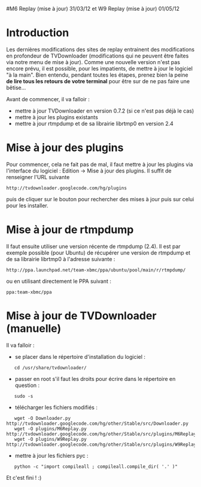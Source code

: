#M6 Replay (mise à jour) 31/03/12 et W9 Replay (mise à jour) 01/05/12

# Introduction #

Les dernières modifications des sites de replay entrainent des modifications en profondeur de TVDownloader (modifications qui ne peuvent être faites via notre menu de mise à jour).
Comme une nouvelle version n'est pas encore prévu, il est possible, pour les impatients, de mettre à jour le logiciel "à la main".
Bien entendu, pendant toutes les étapes, prenez bien la peine **de lire tous les retours de votre terminal** pour être sur de ne pas faire une bêtise...

Avant de commencer, il va falloir :
  * mettre à jour TVDownloader en version 0.7.2 (si ce n'est pas déjà le cas)
  * mettre à jour les plugins existants
  * mettre à jour rtmpdump et de sa librairie librtmp0 en version 2.4

# Mise à jour des plugins #

Pour commencer, cela ne fait pas de mal, il faut mettre à jour les plugins via l'interface du logiciel : Edition -> Mise à jour des plugins.
Il suffit de renseigner l'URL suivante
```
http://tvdownloader.googlecode.com/hg/plugins
```
puis de cliquer sur le bouton pour rechercher des mises à jour puis sur celui pour les installer.

# Mise à jour de rtmpdump #

Il faut ensuite utiliser une version récente de rtmpdump (2.4).
Il est par exemple possible (pour Ubuntu) de récupérer une version de rtmpdump et de sa librairie librtmp0 à l'adresse suivante :
```
http://ppa.launchpad.net/team-xbmc/ppa/ubuntu/pool/main/r/rtmpdump/
```
ou en utilisant directement le PPA suivant :
```
ppa:team-xbmc/ppa
```

# Mise à jour de TVDownloader (manuelle) #

Il va falloir :
  * se placer dans le répertoire d'installation du logiciel :
```
   cd /usr/share/tvdownloader/
```
  * passer en root s'il faut les droits pour écrire dans le répertoire en question :
```
   sudo -s
```
  * télécharger les fichiers modifiés :
```
   wget -O Downloader.py http://tvdownloader.googlecode.com/hg/other/Stable/src/Downloader.py 
   wget -O plugins/M6Replay.py http://tvdownloader.googlecode.com/hg/other/Stable/src/plugins/M6Replay.py
   wget -O plugins/W9Replay.py http://tvdownloader.googlecode.com/hg/other/Stable/src/plugins/W9Replay.py
```
  * mettre à jour les fichiers pyc :
```
   python -c "import compileall ; compileall.compile_dir( '.' )"
```

Et c'est fini ! :)